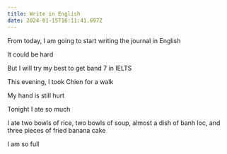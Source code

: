 ```yaml
---
title: Write in English
date: 2024-01-15T16:11:41.697Z
---
```


From today, I am going to start writing the journal in English

It could be hard

But I will try my best to get band 7 in IELTS

This evening, I took Chien for a walk

My hand is still hurt

Tonight I ate so much

I ate two bowls of rice, two bowls of soup, almost a dish of banh loc, and three pieces of fried banana cake

I am so full
